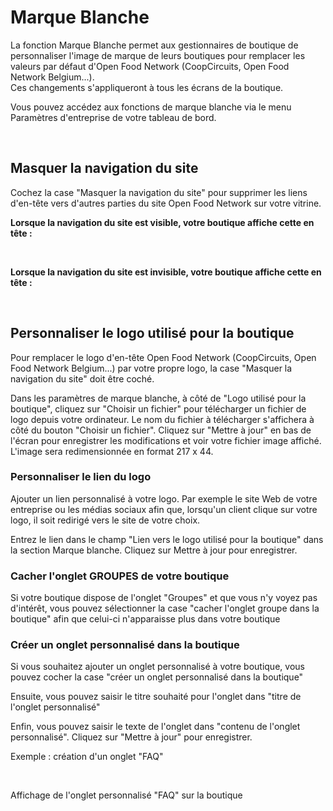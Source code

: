 # Marque Blanche

La fonction Marque Blanche permet aux gestionnaires de boutique de personnaliser l'image de marque de leurs boutiques pour remplacer les valeurs par défaut d'Open Food Network (CoopCircuits, Open Food Network Belgium...). \
Ces changements s'appliqueront à tous les écrans de la boutique.&#x20;

Vous pouvez accédez aux fonctions de marque blanche via le menu Paramètres d'entreprise de votre tableau de bord.

<figure><img src="../../.gitbook/assets/Capture d’écran 2023-05-31 à 15.48.58.png" alt=""><figcaption></figcaption></figure>

## Masquer la navigation du site

Cochez la case "Masquer la navigation du site" pour supprimer les liens d'en-tête vers d'autres parties du site Open Food Network sur votre vitrine.

**Lorsque la navigation du site est visible, votre boutique affiche cette en tête :**&#x20;

<figure><img src="../../.gitbook/assets/Capture d’écran 2023-05-31 à 15.41.20.png" alt=""><figcaption></figcaption></figure>

**Lorsque la navigation du site est invisible, votre boutique affiche cette en tête :**&#x20;

<figure><img src="../../.gitbook/assets/Capture d’écran 2023-05-31 à 15.40.45.png" alt=""><figcaption></figcaption></figure>

## Personnaliser le logo utilisé pour la boutique

Pour remplacer le logo d'en-tête Open Food Network (CoopCircuits, Open Food Network Belgium...) par votre propre logo, la case "Masquer la navigation du site" doit être coché.

Dans les paramètres de marque blanche, à côté de "Logo utilisé pour la boutique", cliquez sur "Choisir un fichier" pour télécharger un fichier de logo depuis votre ordinateur. Le nom du fichier à télécharger s'affichera à côté du bouton "Choisir un fichier". Cliquez sur "Mettre à jour" en bas de l'écran pour enregistrer les modifications et voir votre fichier image affiché. L'image sera redimensionnée en format 217 x 44.

### Personnaliser le lien du logo

Ajouter un lien personnalisé à votre logo. Par exemple le site Web de votre entreprise ou les médias sociaux afin que, lorsqu'un client clique sur votre logo, il soit redirigé vers le site de votre choix.

Entrez le lien dans le champ "Lien vers le logo utilisé pour la boutique" dans la section Marque blanche. Cliquez sur Mettre à jour pour enregistrer.

### Cacher l'onglet GROUPES de votre boutique

Si votre boutique dispose de l'onglet "Groupes" et que vous n'y voyez pas d'intérêt, vous pouvez sélectionner la case "cacher l'onglet groupe dans la boutique" afin que celui-ci n'apparaisse plus dans votre boutique

### Créer un onglet personnalisé dans la boutique

Si vous souhaitez ajouter un onglet personnalisé à votre boutique, vous pouvez cocher la case "créer un onglet personnalisé dans la boutique"

Ensuite, vous pouvez saisir le titre souhaité pour l'onglet dans "titre de l'onglet personnalisé"&#x20;

Enfin, vous pouvez saisir le texte de l'onglet dans "contenu de l'onglet personnalisé". Cliquez sur "Mettre à jour" pour enregistrer.

Exemple : création d'un onglet "FAQ"&#x20;

<figure><img src="../../.gitbook/assets/Capture d’écran 2023-06-20 à 09.47.12.png" alt=""><figcaption></figcaption></figure>

Affichage de l'onglet personnalisé "FAQ" sur la boutique&#x20;

<figure><img src="../../.gitbook/assets/Capture d’écran 2023-05-31 à 15.40.45.png" alt=""><figcaption></figcaption></figure>

&#x20;  &#x20;
